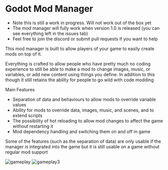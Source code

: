 # Godot Mod Manager
* Note this is still a work in progress. Will not work out of the box yet
* The mod manager will fully work when version 1.0 is released (you can see everything left in the issues tab)
* Feel free to join the discord or submit pull requests if you want to help

This mod manager is built to allow players of your game to easily create mods on top of it.

Everything is crafted to allow people who have pretty much no coding experience to still be able to make a mod to change images, music, or variables, or add new content using things you define.
In addition to this though it still retains the ability for people to go wild with code modding

Main Features
- Separation of data and behaviours to allow mods to override variable values
- Ability for mods to override data, images, music, and scenes, and to extend scripts
- The possibility of hot reloading to allow mod changes to affect the game without restarting it
- Mod dependency handling and switching them on and off in game

Some of the features (such as the separation of data) are only usable if the manager is integrated into the game but it is still usable on a game without regular mod support

![gameplay](https://user-images.githubusercontent.com/73616169/229967017-f12f16f6-09db-4b42-87c6-7953f86b26bb.gif)
![gameplay3](https://user-images.githubusercontent.com/73616169/229967199-c9928489-332f-453b-86bb-a3cbcc683c4d.gif)

